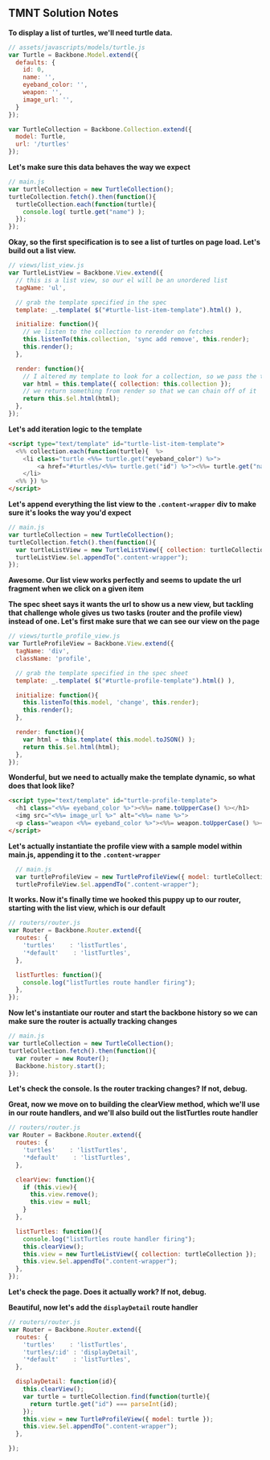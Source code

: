 ## TMNT Solution Notes

__To display a list of turtles, we'll need turtle data.__

```javascript
// assets/javascripts/models/turtle.js
var Turtle = Backbone.Model.extend({
  defaults: {
    id: 0,
    name: '',
    eyeband_color: '',
    weapon: '',
    image_url: '',
  }
});

var TurtleCollection = Backbone.Collection.extend({
  model: Turtle,
  url: '/turtles'
});
```

__Let's make sure this data behaves the way we expect__

```javascript
// main.js
var turtleCollection = new TurtleCollection();
turtleCollection.fetch().then(function(){
  turtleCollection.each(function(turtle){
    console.log( turtle.get("name") );
  });
});
```

__Okay, so the first specification is to see a list of turtles on page load. Let's build out a list view.__

```javascript
// views/list_view.js
var TurtleListView = Backbone.View.extend({
  // this is a list view, so our el will be an unordered list
  tagName: 'ul',

  // grab the template specified in the spec
  template: _.template( $("#turtle-list-item-template").html() ),

  initialize: function(){
    // we listen to the collection to rerender on fetches
    this.listenTo(this.collection, 'sync add remove', this.render);
    this.render();
  },

  render: function(){
    // I altered my template to look for a collection, so we pass the template a collection
    var html = this.template({ collection: this.collection });
    // we return something from render so that we can chain off of it
    return this.$el.html(html);
  },
});
```

__Let's add iteration logic to the template__
```html
<script type="text/template" id="turtle-list-item-template">
  <%% collection.each(function(turtle){  %>
    <li class="turtle <%%= turtle.get("eyeband_color") %>">
        <a href="#turtles/<%%= turtle.get("id") %>"><%%= turtle.get("name").toUpperCase()  %></a>
    </li>
  <%% }) %>
</script>
```

__Let's append everything the list view to the `.content-wrapper` div to make sure it's looks the way you'd expect__

```javascript
// main.js
var turtleCollection = new TurtleCollection();
turtleCollection.fetch().then(function(){
  var turtleListView = new TurtleListView({ collection: turtleCollection });
  turtleListView.$el.appendTo(".content-wrapper");
});
```

__Awesome. Our list view works perfectly and seems to update the url fragment when we click on a given item__

__The spec sheet says it wants the url to show us a new view, but tackling that challenge whole gives us two tasks (router and the profile view) instead of one. 
Let's first make sure that we can see our view on the page__

```javascript
// views/turtle_profile_view.js
var TurtleProfileView = Backbone.View.extend({
  tagName: 'div',
  className: 'profile',

  // grab the template specified in the spec sheet
  template: _.template( $("#turtle-profile-template").html() ),

  initialize: function(){
    this.listenTo(this.model, 'change', this.render);
    this.render();
  },

  render: function(){
    var html = this.template( this.model.toJSON() );
    return this.$el.html(html);
  },
});
```

__Wonderful, but we need to actually make the template dynamic, so what does  that look like?__

```html
<script type="text/template" id="turtle-profile-template">
  <h1 class="<%%= eyeband_color %>"><%%= name.toUpperCase() %></h1>
  <img src="<%%= image_url %>" alt="<%%= name %>">
  <p class="weapon <%%= eyeband_color %>"><%%= weapon.toUpperCase() %></p>
</script>
```

__Let's actually instantiate the profile view with a sample model within main.js, appending it to the `.content-wrapper`__
```javascript
  // main.js
  var turtleProfileView = new TurtleProfileView({ model: turtleCollection.at(2) });
  turtleProfileView.$el.appendTo(".content-wrapper");
```

__It works. Now it's finally time we hooked this puppy up to our router, starting with the list view, which is our default__

```javascript
// routers/router.js
var Router = Backbone.Router.extend({
  routes: {
    'turtles'    : 'listTurtles',
    '*default'    : 'listTurtles',
  },

  listTurtles: function(){
    console.log("listTurtles route handler firing");
  },
});
```

__Now let's instantiate our router and start the backbone history so we can make sure the router is actually tracking changes__
```javascript
// main.js
var turtleCollection = new TurtleCollection();
turtleCollection.fetch().then(function(){
  var router = new Router();
  Backbone.history.start();
});
```

__Let's check the console. Is the router tracking changes? If not, debug.__

__Great, now we move on to building the clearView method, which we'll use in our route handlers, and we'll also build out the listTurtles route handler__

```javascript
// routers/router.js
var Router = Backbone.Router.extend({
  routes: {
    'turtles'    : 'listTurtles',
    '*default'    : 'listTurtles',
  },

  clearView: function(){
    if (this.view){
      this.view.remove();
      this.view = null;
    }
  },

  listTurtles: function(){
    console.log("listTurtles route handler firing");
    this.clearView();
    this.view = new TurtleListView({ collection: turtleCollection });
    this.view.$el.appendTo(".content-wrapper");
  },
});
```

__Let's check the page. Does it actually work? If not, debug.__

__Beautiful, now let's add the `displayDetail` route handler__
```javascript
// routers/router.js
var Router = Backbone.Router.extend({
  routes: {
    'turtles'    : 'listTurtles',
    'turtles/:id' : 'displayDetail',
    '*default'    : 'listTurtles',
  },

  displayDetail: function(id){
    this.clearView();
    var turtle = turtleCollection.find(function(turtle){
      return turtle.get("id") === parseInt(id);
    });
    this.view = new TurtleProfileView({ model: turtle });
    this.view.$el.appendTo(".content-wrapper");
  },

});
```






